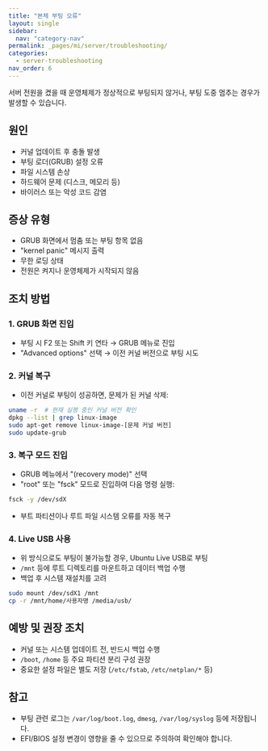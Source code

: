 ```yaml
---
title: "본체 부팅 오류"
layout: single
sidebar:
  nav: "category-nav"
permalink: _pages/mi/server/troubleshooting/
categories:
  - server-troubleshooting
nav_order: 6
---
```



서버 전원을 켰을 때 운영체제가 정상적으로 부팅되지 않거나, 부팅 도중 멈추는 경우가 발생할 수 있습니다. 

## 원인

- 커널 업데이트 후 충돌 발생
- 부팅 로더(GRUB) 설정 오류
- 파일 시스템 손상
- 하드웨어 문제 (디스크, 메모리 등)
- 바이러스 또는 악성 코드 감염

## 증상 유형

- GRUB 화면에서 멈춤 또는 부팅 항목 없음
- "kernel panic" 메시지 출력
- 무한 로딩 상태
- 전원은 켜지나 운영체제가 시작되지 않음

## 조치 방법

### 1. GRUB 화면 진입

- 부팅 시 F2 또는 Shift 키 연타 → GRUB 메뉴로 진입
- "Advanced options" 선택 → 이전 커널 버전으로 부팅 시도

### 2. 커널 복구

- 이전 커널로 부팅이 성공하면, 문제가 된 커널 삭제:

```bash
uname -r  # 현재 실행 중인 커널 버전 확인
dpkg --list | grep linux-image
sudo apt-get remove linux-image-[문제 커널 버전]
sudo update-grub
```

### 3. 복구 모드 진입

- GRUB 메뉴에서 "(recovery mode)" 선택
- "root" 또는 "fsck" 모드로 진입하여 다음 명령 실행:

```bash
fsck -y /dev/sdX
```

- 부트 파티션이나 루트 파일 시스템 오류를 자동 복구

### 4. Live USB 사용

- 위 방식으로도 부팅이 불가능할 경우, Ubuntu Live USB로 부팅
- `/mnt` 등에 루트 디렉토리를 마운트하고 데이터 백업 수행
- 백업 후 시스템 재설치를 고려

```bash
sudo mount /dev/sdX1 /mnt
cp -r /mnt/home/사용자명 /media/usb/
```

## 예방 및 권장 조치

- 커널 또는 시스템 업데이트 전, 반드시 백업 수행
- `/boot`, `/home` 등 주요 파티션 분리 구성 권장
- 중요한 설정 파일은 별도 저장 (`/etc/fstab`, `/etc/netplan/*` 등)

## 참고

- 부팅 관련 로그는 `/var/log/boot.log`, `dmesg`, `/var/log/syslog` 등에 저장됩니다.
- EFI/BIOS 설정 변경이 영향을 줄 수 있으므로 주의하여 확인해야 합니다.
